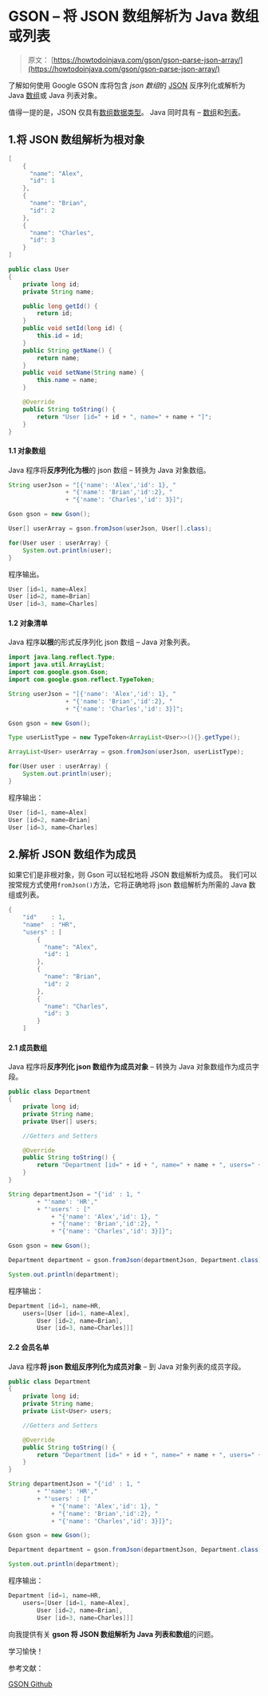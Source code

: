 # GSON – 将 JSON 数组解析为 Java 数组或列表

> 原文： [https://howtodoinjava.com/gson/gson-parse-json-array/](https://howtodoinjava.com/gson/gson-parse-json-array/)

了解如何使用 Google GSON 库将包含 *json 数组*的 [JSON](https://restfulapi.net/introduction-to-json/) 反序列化或解析为 Java [数组](https://howtodoinjava.com/java-array/)或 Java 列表对象。

值得一提的是，JSON 仅具有[数组数据类型](https://restfulapi.net/json-array/)。 Java 同时具有 – [数组](https://howtodoinjava.com/java-array/)和[列表](https://howtodoinjava.com/java-arraylist/)。

## 1.将 JSON 数组解析为根对象

```java
[
    {
      "name": "Alex",
      "id": 1
    },
    {
      "name": "Brian",
      "id": 2
    },
    {
      "name": "Charles",
      "id": 3
    }
]

```

```java
public class User 
{
	private long id;
	private String name;

	public long getId() {
		return id;
	}
	public void setId(long id) {
		this.id = id;
	}
	public String getName() {
		return name;
	}
	public void setName(String name) {
		this.name = name;
	}

	@Override
	public String toString() {
		return "User [id=" + id + ", name=" + name + "]";
	}
}

```

#### 1.1 对象数组

Java 程序将**反序列化为根**的 json 数组 – 转换为 Java 对象数组。

```java
String userJson = "[{'name': 'Alex','id': 1}, "
				+ "{'name': 'Brian','id':2}, "
				+ "{'name': 'Charles','id': 3}]";

Gson gson = new Gson(); 

User[] userArray = gson.fromJson(userJson, User[].class);  

for(User user : userArray) {
	System.out.println(user);
}

```

程序输出。

```java
User [id=1, name=Alex]
User [id=2, name=Brian]
User [id=3, name=Charles]

```

#### 1.2 对象清单

Java 程序**以根**的形式反序列化 json 数组 – Java 对象列表。

```java
import java.lang.reflect.Type;
import java.util.ArrayList;
import com.google.gson.Gson;
import com.google.gson.reflect.TypeToken;

String userJson = "[{'name': 'Alex','id': 1}, "
				+ "{'name': 'Brian','id':2}, "
				+ "{'name': 'Charles','id': 3}]";

Gson gson = new Gson(); 

Type userListType = new TypeToken<ArrayList<User>>(){}.getType();

ArrayList<User> userArray = gson.fromJson(userJson, userListType);  

for(User user : userArray) {
	System.out.println(user);
}

```

程序输出：

```java
User [id=1, name=Alex]
User [id=2, name=Brian]
User [id=3, name=Charles]

```

## 2.解析 JSON 数组作为成员

如果它们是非根对象，则 Gson 可以轻松地将 JSON 数组解析为成员。 我们可以按常规方式使用`fromJson()`方法，它将正确地将 json 数组解析为所需的 Java 数组或列表。

```java
{
	"id" 	: 1,
	"name"	: "HR",
	"users" : [
	    {
	      "name": "Alex",
	      "id": 1
	    },
	    {
	      "name": "Brian",
	      "id": 2
	    },
	    {
	      "name": "Charles",
	      "id": 3
	    }
	]

```

#### 2.1 成员数组

Java 程序将**反序列化 json 数组作为成员对象** – 转换为 Java 对象数组作为成员字段。

```java
public class Department 
{
	private long id;
	private String name;
	private User[] users;

	//Getters and Setters

	@Override
	public String toString() {
		return "Department [id=" + id + ", name=" + name + ", users=" + Arrays.toString(users) + "]";
	}
}

```

```java
String departmentJson = "{'id' : 1, "
		+ "'name': 'HR',"
		+ "'users' : ["
			+ "{'name': 'Alex','id': 1}, "
			+ "{'name': 'Brian','id':2}, "
			+ "{'name': 'Charles','id': 3}]}";

Gson gson = new Gson(); 

Department department = gson.fromJson(departmentJson, Department.class);  

System.out.println(department);

```

程序输出：

```java
Department [id=1, name=HR, 
	users=[User [id=1, name=Alex], 
		User [id=2, name=Brian], 
		User [id=3, name=Charles]]]

```

#### 2.2 会员名单

Java 程序**将 json 数组反序列化为成员对象** – 到 Java 对象列表的成员字段。

```java
public class Department 
{
	private long id;
	private String name;
	private List<User> users;

	//Getters and Setters

	@Override
	public String toString() {
		return "Department [id=" + id + ", name=" + name + ", users=" + users + "]";
	}
}

```

```java
String departmentJson = "{'id' : 1, "
		+ "'name': 'HR',"
		+ "'users' : ["
			+ "{'name': 'Alex','id': 1}, "
			+ "{'name': 'Brian','id':2}, "
			+ "{'name': 'Charles','id': 3}]}";

Gson gson = new Gson(); 

Department department = gson.fromJson(departmentJson, Department.class);  

System.out.println(department);

```

程序输出：

```java
Department [id=1, name=HR, 
	users=[User [id=1, name=Alex], 
		User [id=2, name=Brian], 
		User [id=3, name=Charles]]]

```

向我提供有关 **gson 将 JSON 数组解析为 Java 列表和数组**的问题。

学习愉快！

参考文献：

[GSON Github](https://github.com/google/gson)